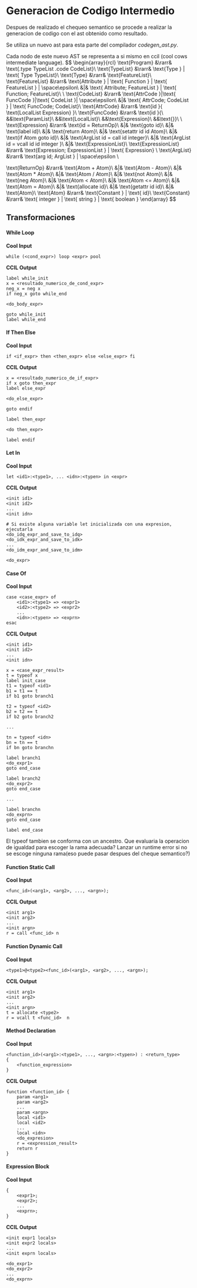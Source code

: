 # Generacion de Codigo Intermedio

Despues de realizado el chequeo semantico se procede a realizar la generacion de codigo con el ast obtenido como resultado.

Se utiliza un nuevo ast para esta parte del compilador _codegen_ast.py_. 

Cada nodo de este nuevo AST se representa a si mismo en ccil (cool cows intermediate language).
$$
\begin{array}{rcl}
\text{Program} &\rarr& \text{.type TypeList .code CodeList}\\
\text{TypeList} &\rarr& \text{Type } | \text{ Type TypeList}\\
\text{Type} &\rarr& \text{FeatureList}\\
\text{FeatureList} &\rarr& \text{Attribute } | \text{ Function } | \text{ FeatureList } | \space\epsilon\\
&|& \text{ Attribute; FeatureList } | \text{ Function; FeatureList}\\
\\
\text{CodeList} &\rarr& \text{AttrCode }|\text{ FuncCode }|\text{ CodeList }| \space\epsilon\\
&|& \text{ AttrCode; CodeList } | \text{ FuncCode; CodeList}\\
\text{AttrCode} &\rarr& \text{id }\{ \text{LocalList Expression} \}\\
\text{FuncCode} &\rarr& \text{id }\{\\
&&\text{ParamList}\\
&&\text{LocalList}\\
&&\text{Expression}\\
&&\text{\}}\\
\\
\text{Expression} &\rarr& \text{id = ReturnOp}\\
&|& \text{goto id}\\
&|& \text{label id}\\
&|& \text{return Atom}\\
&|& \text{setattr id id Atom}\\
&|& \text{if Atom goto id}\\
&|& \text{ArgList id = call id integer}\\
&|& \text{ArgList id = vcall id id integer }\\
&|& \text{ExpressionList}\\
\text{ExpressionList} &\rarr& \text{Expression; ExpressionList } | \text{ Expression} \\
\text{ArgList} &\rarr& \text{arg id; ArgList } | \space\epsilon \\

\text{ReturnOp} &\rarr& \text{Atom + Atom}\\
&|& \text{Atom - Atom}\\
&|& \text{Atom * Atom}\\
&|& \text{Atom / Atom}\\
&|& \text{not Atom}\\
&|& \text{neg Atom}\\
&|& \text{Atom < Atom}\\
&|& \text{Atom <= Atom}\\
&|& \text{Atom = Atom}\\
&|& \text{allocate id}\\
&|& \text{getattr id id}\\
&|& \text{Atom}\\
\text{Atom} &\rarr& \text{Constant } | \text{ id}\\
\text{Constant} &\rarr& \text{ integer } | \text{ string } | \text{ boolean }
\end{array}
$$

## Transformaciones

#### While Loop

**Cool Input**

```
while (<cond_expr>) loop <expr> pool
```

**CCIL Output**

```assembly
label while_init
x = <resultado_numerico_de_cond_expr>
neg_x = neg x
if neg_x goto while_end

<do_body_expr>

goto while_init
label while_end
```

#### If Then Else

**Cool Input**

```
if <if_expr> then <then_expr> else <else_expr> fi
```

**CCIL Output**

```assembly
x = <resultado_numerico_de_if_expr>
if x goto then_expr
label else_expr

<do_else_expr>

goto endif

label then_expr

<do then_expr>

label endif
```

#### Let In

**Cool Input**

```
let <id1>:<type1>, ... <idn>:<typen> in <expr>
```

**CCIL Output**

```assembly
<init id1>
<init id2>
...
<init idn>

# Si existe alguna variable let inicializada con una expresion, ejecutarla
<do_idq_expr_and_save_to_idq>
<do_idk_expr_and_save_to_idk>
...
<do_idm_expr_and_save_to_idm>

<do_expr>
```

#### Case Of

**Cool Input**

```
case <case_expr> of
	<id1>:<type1> => <expr1>
	<id2>:<type2> => <expr2>
	...
	<idn>:<typen> => <exprn>
esac
```

**CCIL Output**

```assembly
<init id1>
<init id2>
...
<init idn>

x = <case_expr_result>
t = typeof x
label init_case
t1 = typeof <id1>
b1 = t1 == t
if b1 goto branch1

t2 = typeof <id2>
b2 = t2 == t
if b2 goto branch2

...

tn = typeof <idn>
bn = tn == t
if bn goto branchn

label branch1
<do_expr1>
goto end_case

label branch2
<do_expr2>
goto end_case

...

label branchn
<do_exprn>
goto end_case

label end_case
```

El typeof tambien se conforma con un ancestro.  Que evaluaria la operacion de igualdad para escoger la rama adecuada? Lanzar un runtime error si no se escoge ninguna rama(eso puede pasar despues del cheque semantico?)

#### Function Static Call

**Cool Input**

```
<func_id>(<arg1>, <arg2>, ..., <argn>);
```

**CCIL Output**

```assembly
<init arg1>
<init arg2>
...
<init argn>
r = call <func_id> n
```

#### Function Dynamic Call

**Cool Input**

```
<type1>@<type2><func_id>(<arg1>, <arg2>, ..., <argn>);
```

**CCIL Output**

```assembly
<init arg1>
<init arg2>
...
<init argn>
t = allocate <type2>
r = vcall t <func_id>  n
```

#### Method Declaration

**Cool Input**

```
<function_id>(<arg1>:<type1>, ..., <argn>:<typen>) : <return_type>
{
	<function_expression>
}
```

**CCIL Output**

```assembly
function <function_id> {
	param <arg1>
	param <arg2>
	...
	param <argn>
	local <id1>
	local <id2>
	...
	local <idn>
	<do_expresion>
	r = <expression_result>
	return r
}
```

#### Expression Block

**Cool Input**

```
{
	<expr1>;
	<expr2>;
	...
	<exprn>;
}
```

**CCIL Output**

```
<init expr1 locals>
<init expr2 locals>
...
<init exprn locals>

<do_expr1>
<do_expr2>
...
<do_exprn>
```

